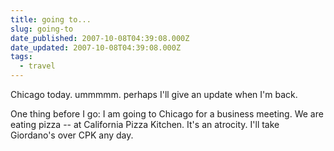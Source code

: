 ```yaml
---
title: going to...
slug: going-to
date_published: 2007-10-08T04:39:08.000Z
date_updated: 2007-10-08T04:39:08.000Z
tags:
  - travel
---
```


Chicago today. ummmmm. perhaps I'll give an update when I'm back.

One thing before I go: I am going to Chicago for a business meeting. We are eating pizza -- at California Pizza Kitchen. It's an atrocity. I'll take Giordano's over CPK any day.
